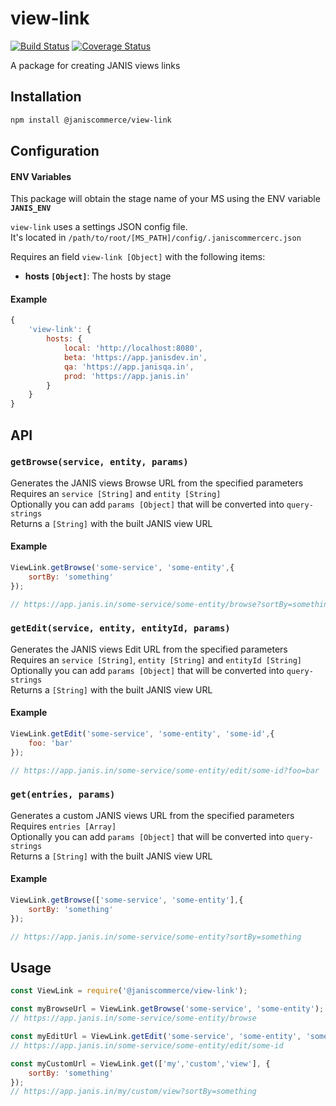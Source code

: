 # view-link

[![Build Status](https://travis-ci.org/janis-commerce/view-link.svg?branch=master)](https://travis-ci.org/janis-commerce/view-link)
[![Coverage Status](https://coveralls.io/repos/github/janis-commerce/view-link/badge.svg?branch=master)](https://coveralls.io/github/janis-commerce/view-link?branch=master)

A package for creating JANIS views links

## Installation
```sh
npm install @janiscommerce/view-link
```

## Configuration

#### ENV Variables
This package will obtain the stage name of your MS using the ENV variable **`JANIS_ENV`**

`view-link` uses a settings JSON config file.  
It's located in `/path/to/root/[MS_PATH]/config/.janiscommercerc.json`  
  
Requires an field `view-link [Object]` with the following items:  
- **hosts `[Object]`**: The hosts by stage

#### Example
```js
{
	'view-link': {
		hosts: {
			local: 'http://localhost:8080',
			beta: 'https://app.janisdev.in',
			qa: 'https://app.janisqa.in',
			prod: 'https://app.janis.in'
		}
	}
}
```


## API

### **`getBrowse(service, entity, params)`**

Generates the JANIS views Browse URL from the specified parameters  
Requires an `service [String]` and `entity [String]`  
Optionally you can add `params [Object]` that will be converted into `query-strings`  
Returns a `[String]` with the built JANIS view URL  

#### Example
```js
ViewLink.getBrowse('some-service', 'some-entity',{
	sortBy: 'something'
});

// https://app.janis.in/some-service/some-entity/browse?sortBy=something
```

### **`getEdit(service, entity, entityId, params)`**

Generates the JANIS views Edit URL from the specified parameters  
Requires an `service [String]`, `entity [String]` and `entityId [String]`  
Optionally you can add `params [Object]` that will be converted into `query-strings`  
Returns a `[String]` with the built JANIS view URL  

#### Example
```js
ViewLink.getEdit('some-service', 'some-entity', 'some-id',{
	foo: 'bar'
});

// https://app.janis.in/some-service/some-entity/edit/some-id?foo=bar
```

### **`get(entries, params)`**

Generates a custom JANIS views URL from the specified parameters  
Requires `entries [Array]`  
Optionally you can add `params [Object]` that will be converted into `query-strings`  
Returns a `[String]` with the built JANIS view URL  

#### Example
```js
ViewLink.getBrowse(['some-service', 'some-entity'],{
	sortBy: 'something'
});

// https://app.janis.in/some-service/some-entity?sortBy=something
```

## Usage
```js
const ViewLink = require('@janiscommerce/view-link');

const myBrowseUrl = ViewLink.getBrowse('some-service', 'some-entity');
// https://app.janis.in/some-service/some-entity/browse

const myEditUrl = ViewLink.getEdit('some-service', 'some-entity', 'some-id');
// https://app.janis.in/some-service/some-entity/edit/some-id

const myCustomUrl = ViewLink.get(['my','custom','view'], {
	sortBy: 'something'
});
// https://app.janis.in/my/custom/view?sortBy=something
```